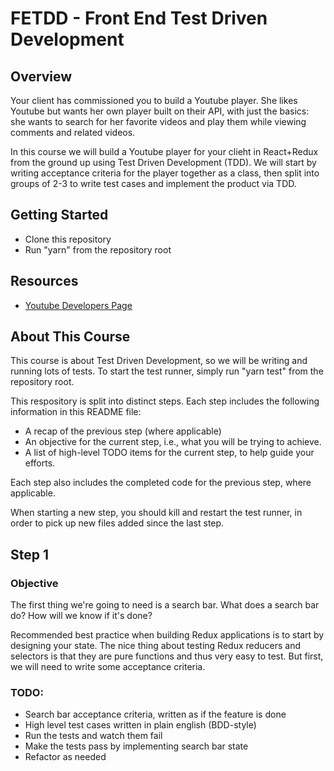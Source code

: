 
# FETDD - Front End Test Driven Development

## Overview
Your client has commissioned you to build a Youtube player. She likes Youtube but wants her own player built on their API, with just the basics: she wants to search for her favorite videos and play them while viewing comments and related videos.

In this course we will build a Youtube player for your clieht in React+Redux from the ground up using Test Driven Development (TDD). We will start by writing acceptance criteria for the player together as a class, then split into groups of 2-3 to write test cases and implement the product via TDD.

## Getting Started
- Clone this repository
- Run "yarn" from the repository root

## Resources
- [Youtube Developers Page](https://developers.google.com/youtube/) 

## About This Course
This course is about Test Driven Development, so we will be writing and running lots of tests. To start the test runner, simply run "yarn test" from the repository root.

This respository is split into distinct steps. Each step includes the following information in this README file:
- A recap of the previous step (where applicable)
- An objective for the current step, i.e., what you will be trying to achieve.
- A list of high-level TODO items for the current step, to help guide your efforts.

Each step also includes the completed code for the previous step, where applicable.

When starting a new step, you should kill and restart the test runner, in order to pick up new files added since the last step.

## Step 1

### Objective
The first thing we're going to need is a search bar. What does a search bar do? How will we know if it's done?

Recommended best practice when building Redux applications is to start by designing your state.
The nice thing about testing Redux reducers and selectors is that they are pure functions and thus very easy to test.
But first, we will need to write some acceptance criteria.

### TODO:
- Search bar acceptance criteria, written as if the feature is done
- High level test cases written in plain english (BDD-style)
- Run the tests and watch them fail
- Make the tests pass by implementing search bar state
- Refactor as needed


